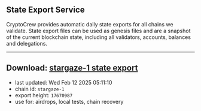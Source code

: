 ## State Export Service
CryptoCrew provides automatic daily state exports for all chains we validate. State export files can be used as genesis files and are a snapshot of the current blockchain state, including all validators, accounts, balances and delegations.

---
**Download: [stargaze-1 state export](https://dl-eu2.ccvalidators.com/SERVICE/stargaze/stargaze-1_export_17670987.json)**
---

- last updated: Wed Feb 12 2025 05:11:10
- chain id: `stargaze-1`
- export height: `17670987`
- use for: airdrops, local tests, chain recovery
